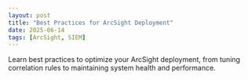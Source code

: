 ```yaml
---
layout: post
title: "Best Practices for ArcSight Deployment"
date: 2025-06-14
tags: [ArcSight, SIEM]
---
```


Learn best practices to optimize your ArcSight deployment, from tuning correlation rules to maintaining system health and performance.
